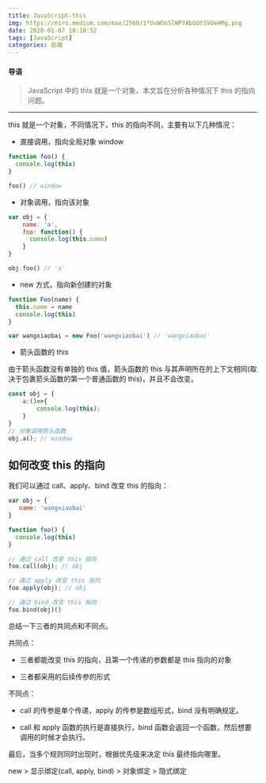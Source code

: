 ```yaml
---
title: JavaScript-this
img: https://miro.medium.com/max/2560/1*UvWOnSlWP7AbbOtSVUeHMg.png
date: 2020-01-07 18:10:52
tags: [JavaScript]
categories: 前端
---
```


#### 导语
> JavaScript 中的 this 就是一个对象，本文旨在分析各种情况下 this 的指向问题。

<!--more-->           
***

this 就是一个对象，不同情况下，this 的指向不同，主要有以下几种情况：

* 直接调用，指向全局对象 window

```javascript
function foo() {
  console.log(this)
}

foo() // window
```

* 对象调用，指向该对象

```javascript
var obj = {
    name: 'a',
    foo: function() {
      console.log(this.name)
    }
}

obj.foo() // 'a'
```

* new 方式，指向新创建的对象

```javascript
function Foo(name) {
  this.name = name
  console.log(this)
}

var wangxiaobai = new Foo('wangxiaobai') // 'wangxiaobai'
```

* 箭头函数的 this

由于箭头函数没有单独的 this 值，箭头函数的 this 与其声明所在的上下文相同(取决于包裹箭头函数的第一个普通函数的 this)，并且不会改变。

```javascript
const obj = {
    a:()=>{
        console.log(this);
    }
}
// 对象调用箭头函数
obj.a(); // window
```

## 如何改变 this 的指向

我们可以通过 call、apply、bind 改变 this 的指向：

```javascript
var obj = {
   name: 'wangxiaobai'
}

function foo() {
  console.log(this)
}

// 通过 call 改变 this 指向
foo.call(obj); // obj

// 通过 apply 改变 this 指向
foo.apply(obj); // obj

// 通过 bind 改变 this 指向
foo.bind(obj)()
```

总结一下三者的共同点和不同点。

共同点：

* 三者都能改变 this 的指向，且第一个传递的参数都是 this 指向的对象

* 三者都采用的后续传参的形式

不同点：

* call 的传参是单个传递，apply 的传参是数组形式，bind 没有明确规定。

* call 和 apply 函数的执行是直接执行，bind 函数会返回一个函数，然后想要调用的时候才会执行。

最后，当多个规则同时出现时，根据优先级来决定 this 最终指向哪里。

new > 显示绑定(call, apply, bind) > 对象绑定 > 隐式绑定
